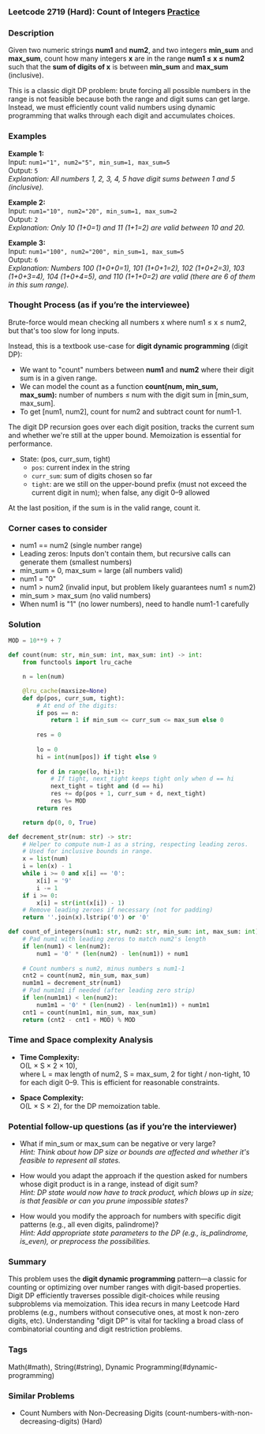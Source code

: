 ### Leetcode 2719 (Hard): Count of Integers [Practice](https://leetcode.com/problems/count-of-integers)

### Description  
Given two numeric strings **num1** and **num2**, and two integers **min_sum** and **max_sum**, count how many integers **x** are in the range **num1 ≤ x ≤ num2** such that the **sum of digits of x** is between **min_sum** and **max_sum** (inclusive).

This is a classic digit DP problem: brute forcing all possible numbers in the range is not feasible because both the range and digit sums can get large. Instead, we must efficiently count valid numbers using dynamic programming that walks through each digit and accumulates choices.

### Examples  

**Example 1:**  
Input: `num1="1", num2="5", min_sum=1, max_sum=5`  
Output: `5`  
*Explanation: All numbers 1, 2, 3, 4, 5 have digit sums between 1 and 5 (inclusive).*

**Example 2:**  
Input: `num1="10", num2="20", min_sum=1, max_sum=2`  
Output: `2`  
*Explanation: Only 10 (1+0=1) and 11 (1+1=2) are valid between 10 and 20.*

**Example 3:**  
Input: `num1="100", num2="200", min_sum=1, max_sum=5`  
Output: `6`  
*Explanation: Numbers 100 (1+0+0=1), 101 (1+0+1=2), 102 (1+0+2=3), 103 (1+0+3=4), 104 (1+0+4=5), and 110 (1+1+0=2) are valid (there are 6 of them in this sum range).*

### Thought Process (as if you’re the interviewee)  
Brute-force would mean checking all numbers x where num1 ≤ x ≤ num2, but that's too slow for long inputs.

Instead, this is a textbook use-case for **digit dynamic programming** (digit DP):

- We want to "count" numbers between **num1** and **num2** where their digit sum is in a given range.
- We can model the count as a function **count(num, min_sum, max_sum):** number of numbers ≤ num with the digit sum in [min_sum, max_sum].
- To get [num1, num2], count for num2 and subtract count for num1-1.

The digit DP recursion goes over each digit position, tracks the current sum and whether we're still at the upper bound. Memoization is essential for performance.

- State: (pos, curr_sum, tight)
    - `pos`: current index in the string
    - `curr_sum`: sum of digits chosen so far
    - `tight`: are we still on the upper-bound prefix (must not exceed the current digit in num); when false, any digit 0–9 allowed

At the last position, if the sum is in the valid range, count it.

### Corner cases to consider  
- num1 == num2 (single number range)
- Leading zeros: Inputs don't contain them, but recursive calls can generate them (smallest numbers)
- min_sum = 0, max_sum = large (all numbers valid)
- num1 = "0"
- num1 > num2 (invalid input, but problem likely guarantees num1 ≤ num2)
- min_sum > max_sum (no valid numbers)
- When num1 is "1" (no lower numbers), need to handle num1-1 carefully

### Solution

```python
MOD = 10**9 + 7

def count(num: str, min_sum: int, max_sum: int) -> int:
    from functools import lru_cache

    n = len(num)

    @lru_cache(maxsize=None)
    def dp(pos, curr_sum, tight):
        # At end of the digits:
        if pos == n:
            return 1 if min_sum <= curr_sum <= max_sum else 0
        
        res = 0
        
        lo = 0
        hi = int(num[pos]) if tight else 9
        
        for d in range(lo, hi+1):
            # If tight, next_tight keeps tight only when d == hi
            next_tight = tight and (d == hi)
            res += dp(pos + 1, curr_sum + d, next_tight)
            res %= MOD
        return res

    return dp(0, 0, True)

def decrement_str(num: str) -> str:
    # Helper to compute num-1 as a string, respecting leading zeros.
    # Used for inclusive bounds in range.
    x = list(num)
    i = len(x) - 1
    while i >= 0 and x[i] == '0':
        x[i] = '9'
        i -= 1
    if i >= 0:
        x[i] = str(int(x[i]) - 1)
    # Remove leading zeroes if necessary (not for padding)
    return ''.join(x).lstrip('0') or '0'

def count_of_integers(num1: str, num2: str, min_sum: int, max_sum: int) -> int:
    # Pad num1 with leading zeros to match num2's length
    if len(num1) < len(num2):
        num1 = '0' * (len(num2) - len(num1)) + num1
        
    # Count numbers ≤ num2, minus numbers ≤ num1-1
    cnt2 = count(num2, min_sum, max_sum)
    num1m1 = decrement_str(num1)
    # Pad num1m1 if needed (after leading zero strip)
    if len(num1m1) < len(num2):
        num1m1 = '0' * (len(num2) - len(num1m1)) + num1m1
    cnt1 = count(num1m1, min_sum, max_sum)
    return (cnt2 - cnt1 + MOD) % MOD
```

### Time and Space complexity Analysis  

- **Time Complexity:**  
  O(L × S × 2 × 10),  
  where L = max length of num2, S = max_sum, 2 for tight / non-tight, 10 for each digit 0–9. This is efficient for reasonable constraints.

- **Space Complexity:**  
  O(L × S × 2), for the DP memoization table.

### Potential follow-up questions (as if you’re the interviewer)  

- What if min_sum or max_sum can be negative or very large?  
  *Hint: Think about how DP size or bounds are affected and whether it's feasible to represent all states.*

- How would you adapt the approach if the question asked for numbers whose digit product is in a range, instead of digit sum?  
  *Hint: DP state would now have to track product, which blows up in size; is that feasible or can you prune impossible states?*

- How would you modify the approach for numbers with specific digit patterns (e.g., all even digits, palindrome)?  
  *Hint: Add appropriate state parameters to the DP (e.g., is_palindrome, is_even), or preprocess the possibilities.*

### Summary
This problem uses the **digit dynamic programming** pattern—a classic for counting or optimizing over number ranges with digit-based properties. Digit DP efficiently traverses possible digit-choices while reusing subproblems via memoization. This idea recurs in many Leetcode Hard problems (e.g., numbers without consecutive ones, at most k non-zero digits, etc). Understanding "digit DP" is vital for tackling a broad class of combinatorial counting and digit restriction problems.

### Tags
Math(#math), String(#string), Dynamic Programming(#dynamic-programming)

### Similar Problems
- Count Numbers with Non-Decreasing Digits (count-numbers-with-non-decreasing-digits) (Hard)
